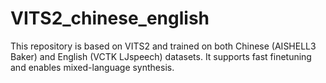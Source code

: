 # VITS2_chinese_english
This repository is based on VITS2 and trained on both Chinese (AISHELL3 Baker) and English (VCTK LJspeech) datasets. It supports fast finetuning and enables mixed-language synthesis.
